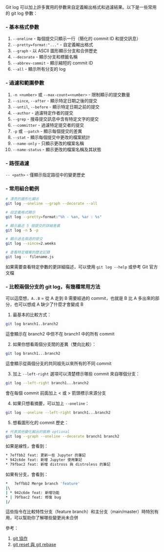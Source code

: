 Git log 可以加上許多實用的參數來自定義輸出格式和過濾結果。以下是一些常用的 git log 參數：
### - 基本格式參數

1. `--oneline` - 每個提交只顯示一行（簡化的 commit ID 和提交訊息）
2. `--pretty=format:"..."` - 自定義輸出格式
3. `--graph` - 以 ASCII 圖形顯示分支和合併歷史
4. `--decorate` - 顯示分支和標籤名稱
5. `--abbrev-commit` - 顯示縮短的 commit ID
6. `--all` - 顯示所有分支的 log
### - 過濾和範圍參數

1. `-n <number>` 或 `--max-count=<number>` - 限制顯示的提交數量
2. `--since`, `--after` - 顯示特定日期之後的提交
3. `--until`, `--before` - 顯示特定日期之前的提交
4. `--author` - 過濾特定作者的提交
5. `--grep` - 搜尋提交訊息中含有特定文字的提交
6. `--committer` - 過濾特定提交者的提交
7. `-p` 或 `--patch` - 顯示每個提交的差異
8. `--stat` - 顯示每個提交中更改的檔案統計
9. `--name-only` - 只顯示更改的檔案名稱
10. `--name-status` - 顯示更改的檔案名稱及其狀態
### - 路徑過濾

`-- <path>` - 僅顯示指定路徑中的變更歷史
### - 常用組合範例

```bash
# 漂亮的圖形化顯示
git log --oneline --graph --decorate --all

# 自定義格式顯示
git log --pretty=format:"%h - %an, %ar : %s"

# 顯示最近 5 個提交的詳細差異
git log -n 5 -p

# 顯示過去兩週的提交
git log --since=2.weeks

# 查看特定檔案的歷史記錄
git log -- filename.js
```

如果需要查看特定參數的更詳細描述，可以使用 `git log --help` 或參考 Git 官方文檔
### - 比較兩個分支的 git log，有幾種常用方法

可以這麼想，`A..B` = 從 A 走到 B 需要經過的 commit，也就是 B 比 A 多出來的部分，也可以想成 A 缺少了什麼才會變成 B

1. 最基本的比較方式：
```bash
git log branch1..branch2
```
這會顯示在 branch2 中但不在 branch1 中的所有 commit

2. 如果你想看兩個分支間的差異（雙向比較）：
```bash
git log branch1...branch2
```
這會顯示從兩個分支的共同祖先以來所有的不同 commit

3. 加上 `--left-right` 選項可以清楚標示哪些 commit 來自哪個分支：
```bash
git log --left-right branch1...branch2
```
會在每個 commit 前面加上 < 或 > 箭頭標示來源分支

4. 如果只想看摘要，可以加上 `--oneline`：
```bash
git log --oneline --left-right branch1...branch2
```

5. 想看圖形化的 commit 歷史：
```bash
# 代表其他變化輸出的裝飾 optional
git log --graph --oneline --decorate branch1 branch2
```

如果是線性，會看到：
```bash
* 7effbb2 feat: 更新一些 Jupyter 的筆記
* 942c6de feat: 新增 Jupyter 使用筆記
* 79fbac2 feat: 新增 distross 與 distroless 的筆記
```

如果有分支，會看到：
```bash
*   7effbb2 Merge branch 'feature'
|\  
| * 942c6de feat: 新增功能
* | 79fbac2 feat: 修復 bug
|/
```

這些指令在比較特性分支（feature branch）和主分支（main/master）時特別有用，可以幫助你了解哪些變更尚未合併

參考：
1. [git 協作](git%20協作.md)
2. [git reset 與 git rebase](git%20reset%20與%20git%20rebase.md)
